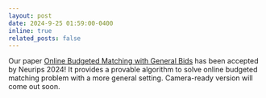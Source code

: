 ```yaml
---
layout: post
date: 2024-9-25 01:59:00-0400
inline: true
related_posts: false
---
```


Our paper [Online Budgeted Matching with General Bids]() has been accepted by Neurips 2024! It provides a provable algorithm to solve online budgeted matching problem with a more general setting. Camera-ready version will come out soon.
